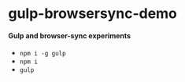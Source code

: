 # gulp-browsersync-demo

#### Gulp and browser-sync experiments

- `npm i -g gulp`
- `npm i`
- `gulp`

